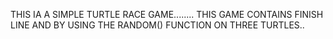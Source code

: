 THIS IA A SIMPLE TURTLE RACE GAME........
THIS GAME CONTAINS FINISH LINE AND BY USING THE RANDOM() FUNCTION ON THREE TURTLES..

